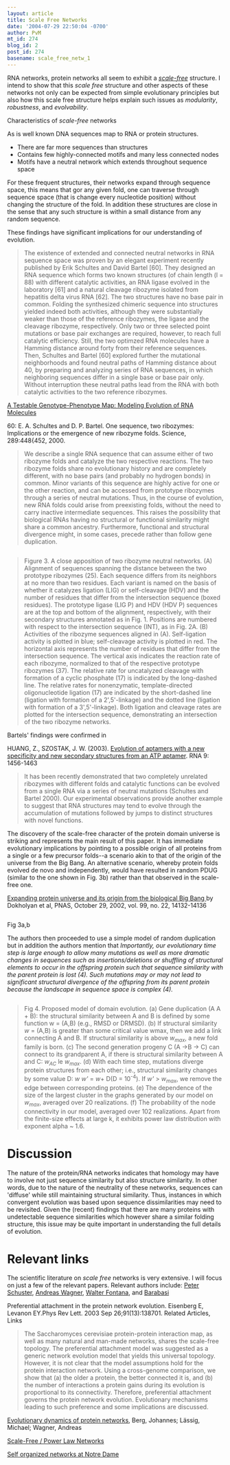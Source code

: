 ```yaml
---
layout: article
title: Scale Free Networks
date: '2004-07-29 22:50:04 -0700'
author: PvM
mt_id: 274
blog_id: 2
post_id: 274
basename: scale_free_netw_1
---
```

RNA networks, protein networks all seem to exhibit a _[scale-free](http://en.wikipedia.org/wiki/Scale-free_network)_ structure. I intend to show that this _scale free_ structure and other aspects of these networks not only can be expected from simple evolutionary principles but also how this scale free structure helps explain such issues as _modularity_, _robustness_, and _evolvability_. 

Characteristics of _scale-free_ networks

As is well known DNA sequences map to RNA or protein structures. 


* There are far more sequences than structures
* Contains few highly-connected motifs and many less connected nodes
* Motifs have a neutral network which extends throughout sequence space

For these frequent structures, their networks expand through sequence space, this means that gor any given fold, one can traverse through sequence space (that is change every nucleotide position) without changing the structure of the fold. In addition these structures are close in the sense that any such structure is within a small distance from any random sequence.

These findings have significant implications for our understanding of evolution.

> The existence of extended and connected neutral networks in RNA sequence space was proven by an elegant experiment recently published by Erik Schultes and David Bartel \[60\]. They designed an RNA sequence which forms two known structures (of chain length (l = 88) with different catalytic activities, an RNA ligase evolved in the laboratory \[61\] and a natural cleavage ribozyme isolated from hepatitis delta virus RNA \[62\]. The two structures have no base pair in common. Folding the synthesized chimeric sequence into structures yielded indeed both activities, although they were substantially weaker than those of the reference ribozymes, the ligase and the cleavage ribozyme, respectively. Only two or three selected point mutations or base pair exchanges are required, however, to reach full catalytic efficiency. Still, the two optimzed RNA molecules have a Hamming distance around forty from their reference sequences. Then, Schultes and Bartel \[60\] explored further the mutational neighborhoods and found neutral paths of Hamming distance about 40, by preparing and analyzing series of RNA sequences, in which neighboring sequences differ in a single base or base pair only. Without interruption these neutral paths lead from the RNA with both catalytic activities to the two reference ribozymes.

[A Testable Genotype-Phenotype Map: Modeling Evolution of RNA Molecules](http://www.tbi.univie.ac.at/~pks/PUBL/02-pks-004.pdf)

60: E. A. Schultes and D. P. Bartel. One sequence, two ribozymes: Implications or the emergence of new ribozyme folds. Science, 289:448{452, 2000.

> We describe a single RNA sequence that can assume either of two ribozyme folds and catalyze the two respective reactions. The two ribozyme folds share no evolutionary history and are completely different, with no base pairs (and probably no hydrogen bonds) in common. Minor variants of this sequence are highly active for one or the other reaction, and can be accessed from prototype ribozymes through a series of neutral mutations. Thus, in the course of evolution, new RNA folds could arise from preexisting folds, without the need to carry inactive intermediate sequences. This raises the possibility that biological RNAs having no structural or functional similarity might share a common ancestry. Furthermore, functional and structural divergence might, in some cases, precede rather than follow gene duplication.

[<img src="http://www.sciencemag.org/content/vol289/issue5478/images/medium/se2708688003.gif" alt="" />](http://www.sciencemag.org/content/vol289/issue5478/images/large/se2708688003.jpeg)

> Figure 3. A close apposition of two ribozyme neutral networks. (A) Alignment of sequences spanning the distance between the two prototype ribozymes (25). Each sequence differs from its neighbors at no more than two residues. Each variant is named on the basis of whether it catalyzes ligation (LIG) or self-cleavage (HDV) and the number of residues that differ from the intersection sequence (boxed residues). The prototype ligase (LIG P) and HDV (HDV P) sequences are at the top and bottom of the alignment, respectively, with their secondary structures annotated as in Fig. 1. Positions are numbered with respect to the intersection sequence (INT), as in Fig. 2A. (B) Activities of the ribozyme sequences aligned in (A). Self-ligation activity is plotted in blue; self-cleavage activity is plotted in red. The horizontal axis represents the number of residues that differ from the intersection sequence. The vertical axis indicates the reaction rate of each ribozyme, normalized to that of the respective prototype ribozymes (37). The relative rate for uncatalyzed cleavage with formation of a cyclic phosphate (17) is indicated by the long-dashed line. The relative rates for nonenzymatic, template-directed oligonucleotide ligation (17) are indicated by the short-dashed line (ligation with formation of a 2',5'-linkage) and the dotted line (ligation with formation of a 3',5'-linkage). Both ligation and cleavage rates are plotted for the intersection sequence, demonstrating an intersection of the two ribozyme networks.

Bartels' findings were confirmed in

HUANG, Z., SZOSTAK, J. W. (2003). [Evolution of aptamers with a new specificity and new secondary structures from an ATP aptamer](http://www.rnajournal.org/cgi/content/abstract/9/12/1456). RNA 9: 1456-1463 

> It has been recently demonstrated that two completely unrelated ribozymes with different folds and catalytic functions can be evolved from a single RNA via a series of neutral mutations (Schultes and Bartel 2000). Our experimental observations provide another example to suggest that RNA structures may tend to evolve through the accumulation of mutations followed by jumps to distinct structures with novel functions.

The discovery of the scale-free character of the protein domain universe is striking and represents the main result of this paper. It has immediate evolutionary implications by pointing to a possible origin of all proteins from a single or a few precursor folds--a scenario akin to that of the origin of the universe from the Big Bang. An alternative scenario, whereby protein folds evolved de novo and independently, would have resulted in random PDUG (similar to the one shown in Fig. 3b) rather than that observed in the scale-free one. 

[Expanding protein universe and its origin from the biological Big Bang ](http://www.pnas.org/cgi/content/full/99/22/14132)  by Dokholyan  et al, PNAS, October 29, 2002, vol. 99, no. 22, 14132-14136

<img src="http://www.pnas.org/content/vol99/issue22/images/medium/pq2024979003.gif" alt="" />

Fig 3a,b 

The authors then proceeded to use a simple model of random duplication but in addition the authors mention that _Importantly, our evolutionary time step is large enough to allow many mutations as well as more dramatic changes in sequences such as insertions/deletions or shuffling of structural elements to occur in the offspring protein such that sequence similarity with the parent protein is lost (4). Such mutations may or may not lead to significant structural divergence of the offspring from its parent protein because the landscape in sequence space is complex (4)._

[<img src="http://www.pnas.org/content/vol99/issue22/images/medium/pq2024979004.gif" alt="" />](http://www.pnas.org/content/vol99/issue22/images/large/pq2024979004.jpeg)

> Fig 4. Proposed model of domain evolution. (a) Gene duplication (A  A + B): the structural similarity between A and B is defined by some function w = (A,B) (e.g., RMSD or DRMSD). (b) If structural similarity _w_ = (A,B) is greater than some critical value wmax, then we add a link connecting A and B. If structural similarity is above _w<sub>max</sub>_, a new fold family is born. (c) The second generation progeny C (A -&gt;B -&gt; C) can connect to its grandparent A, if there is structural similarity between A and C: _w<sub>AC</sub>_ le _w<sub>max</sub>_. (d) With each time step, mutations diverge protein structures from each other; i.e., structural similarity changes by some value D: _w_  _w'_ = _w_+ D(D = 10<sup>-4</sup>). If _w'_ &gt; _w<sub>max</sub>_, we remove the edge between corresponding proteins. (e) The dependence of the size of the largest cluster in the graphs generated by our model on _w<sub>max</sub>_, averaged over 20 realizations. (f) The probability of the node connectivity in our model, averaged over 102 realizations. Apart from the finite-size effects at large k, it exhibits power law distribution with exponent   alpha ~ 1.6.

# Discussion

The nature of the protein/RNA networks indicates that homology may have to involve not just sequence similarity but also structure similarity. In other words, due to the nature of the neutrality of these networks, sequences can 'diffuse' while still maintaining structural similarity. Thus, instances in which convergent evolution was based upon sequence dissimilarities may need to be revisited.
Given the (recent) findings that there are many proteins with undetectable sequence similarities which however share a similar folding structure, this issue may be quite important in understanding the full details of evolution.

# Relevant links

The scientific literature on _scale free_ networks is very extensive. I will focus on just a few of the relevant papers.
Relevant authors include: [Peter Schuster](http://www.tbi.univie.ac.at/~pks/), [Andreas Wagner](http://samba.unm.edu/~wagnera/), [Walter Fontana](http://www.santafe.edu/~walter/), and [Barabasi](http://www.nd.edu/~alb/)

Preferential attachment in the protein network evolution. Eisenberg E, Levanon EY.Phys Rev Lett. 2003 Sep 26;91(13):138701.  Related Articles, Links  

> The Saccharomyces cerevisiae protein-protein interaction map, as well as many natural and man-made networks, shares the scale-free topology. The preferential attachment model was suggested as a generic network evolution model that yields this universal topology. However, it is not clear that the model assumptions hold for the protein interaction network. Using a cross-genome comparison, we show that (a) the older a protein, the better connected it is, and (b) the number of interactions a protein gains during its evolution is proportional to its connectivity. Therefore, preferential attachment governs the protein network evolution. Evolutionary mechanisms leading to such preference and some implications are discussed.

[Evolutionary dynamics of protein networks](http://citebase.eprints.org/cgi-bin/citations?id=oai:arXiv.org:cond-mat/0207711), Berg, Johannes; Lässig, Michael; Wagner, Andreas

[Scale-Free / Power Law Networks](http://www.sfu.ca/~insna/INSNA/Hot/scale_free.htm)

[Self organized networks at Notre Dame](http://www.nd.edu/~networks/)
